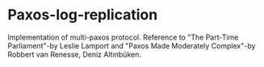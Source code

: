 # Paxos-log-replication
Implementation of multi-paxos protocol. 
Reference to "The Part-Time Parliament"-by Leslie Lamport and "Paxos Made Moderately Complex"-by Robbert van Renesse, Deniz Altınbüken.
